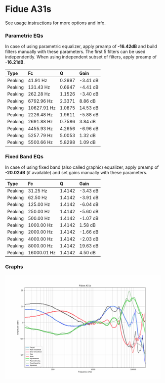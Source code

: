# Fidue A31s
See [usage instructions](https://github.com/jaakkopasanen/AutoEq#usage) for more options and info.

### Parametric EQs
In case of using parametric equalizer, apply preamp of **-16.42dB** and build filters manually
with these parameters. The first 5 filters can be used independently.
When using independent subset of filters, apply preamp of **-16.21dB**.

| Type    | Fc          |      Q | Gain     |
|:--------|:------------|:-------|:---------|
| Peaking | 41.91 Hz    | 0.2997 | -3.41 dB |
| Peaking | 131.43 Hz   | 0.6947 | -4.41 dB |
| Peaking | 262.28 Hz   | 1.1526 | -3.40 dB |
| Peaking | 6792.96 Hz  | 2.3371 | 8.86 dB  |
| Peaking | 10627.91 Hz | 1.0875 | 14.53 dB |
| Peaking | 2226.48 Hz  | 1.9611 | -5.88 dB |
| Peaking | 2691.88 Hz  | 0.7586 | 3.84 dB  |
| Peaking | 4455.93 Hz  | 4.2656 | -6.96 dB |
| Peaking | 5257.79 Hz  | 5.0053 | 1.32 dB  |
| Peaking | 5500.66 Hz  | 5.8298 | 1.09 dB  |

### Fixed Band EQs
In case of using fixed band (also called graphic) equalizer, apply preamp of **-20.02dB**
(if available) and set gains manually with these parameters.

| Type    | Fc          |      Q | Gain     |
|:--------|:------------|:-------|:---------|
| Peaking | 31.25 Hz    | 1.4142 | -3.43 dB |
| Peaking | 62.50 Hz    | 1.4142 | -3.91 dB |
| Peaking | 125.00 Hz   | 1.4142 | -6.04 dB |
| Peaking | 250.00 Hz   | 1.4142 | -5.60 dB |
| Peaking | 500.00 Hz   | 1.4142 | -1.07 dB |
| Peaking | 1000.00 Hz  | 1.4142 | 1.58 dB  |
| Peaking | 2000.00 Hz  | 1.4142 | -1.66 dB |
| Peaking | 4000.00 Hz  | 1.4142 | -2.03 dB |
| Peaking | 8000.00 Hz  | 1.4142 | 19.63 dB |
| Peaking | 16000.01 Hz | 1.4142 | 4.50 dB  |

### Graphs
![](./Fidue%20A31s.png)